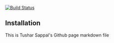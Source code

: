 [![Build Status](https://travis-ci.org/tusharsappal/tusharsappal.github.io.svg?branch=master)](https://travis-ci.org/tusharsappal/tusharsappal.github.io)
## Installation
This is Tushar Sappal's Github page markdown file
